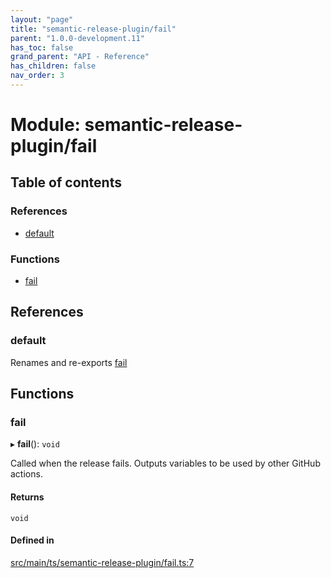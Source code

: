 ```yaml
---
layout: "page"
title: "semantic-release-plugin/fail"
parent: "1.0.0-development.11"
has_toc: false
grand_parent: "API - Reference"
has_children: false
nav_order: 3
---
```


# Module: semantic-release-plugin/fail

## Table of contents

### References

- [default](../wiki/semantic-release-plugin.fail#default)

### Functions

- [fail](../wiki/semantic-release-plugin.fail#fail)

## References

### default

Renames and re-exports [fail](../wiki/semantic-release-plugin.fail#fail)

## Functions

### fail

▸ **fail**(): `void`

Called when the release fails.
Outputs variables to be used by other GitHub actions.

#### Returns

`void`

#### Defined in

[src/main/ts/semantic-release-plugin/fail.ts:7](https://github.com/ikari-engine/plugouts/blob/d4b387f/src/main/ts/semantic-release-plugin/fail.ts#L7)

